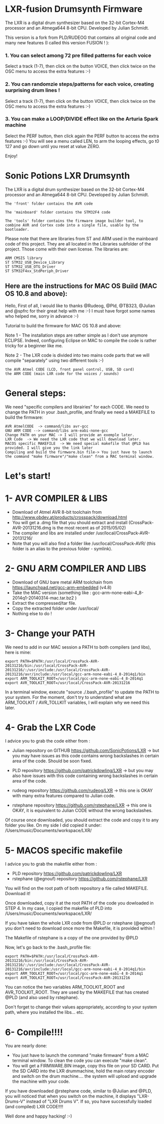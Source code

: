 LXR-fusion Drumsynth Firmware
====================================
The LXR is a digital drum synthesizer based on the 32-bit Cortex-M4 processor and an Atmega644 8-bit CPU. Developed by Julian Schmidt.

This version is a fork from PLD/RUDEOG that contains all original code and many new features (I called this version FUSION ! ):
### 1. You can select among 72 pre filled patterns for each voice
Select a track (1-7), then click on the button VOICE, then click twice on the OSC menu to access the extra features :-)
### 2. You can randomzie steps/patterns for each voice, creating surprising drum lines !

Select a track (1-7), then click on the button VOICE, then click twice on the OSC menu to access the extra features :-)
 
### 3. You can make a LOOP/DIVIDE effect like on the Arturia Spark machine

Select the PERF button, then click again the PERF button to access the extra features :-) You will see a menu called LEN, to arm the looping effects, go t0 127 and go down until you reset at value ZERO. 

Enjoy!


Sonic Potions LXR Drumsynth
====================================
The LXR is a digital drum synthesizer based on the 32-bit Cortex-M4 processor and an Atmega644 8-bit CPU. Developed by Julian Schmidt.

    The 'front' folder contains the AVR code

    The 'mainboard' folder contains the STM32F4 code

    The 'tools' folder contains the firmware image builder tool, to combine AVR and Cortex code into a single file, usable by the bootloader.

Please note that there are libraries from ST and ARM used in the mainboard code of this project. They are all located in the Libraries subfolder of the project. Those come with their own license. The libraries are:

    ARM CMSIS library
    ST STM32_USB_Device_Library
    ST STM32_USB_OTG_Driver
    ST STM32F4xx_StdPeriph_Driver


Here are the instructions for MAC OS Build (MAC OS 10.8 and above):
-------------------------------------------------------------------

Hello,
First of all, I would like to thanks @Rudeog, @Pld, @TB323, @Julian and @spfrc for their great help with me :-) I must have forgot some names who helped me, sorry in advance :-)

Tutorial to build the firmware for MAC OS 10.8 and above:

Note 1 - The installation steps are rather simple as I don't use anymore ECLIPSE. Indeed, configuring Eclipse on MAC to compile the code is rather tricky for a beginner like me.

Note 2 - The LXR code is divided into two mains code parts that we will compile "separately" using two different tools :-)

    the AVR Atmel CODE (LCD, front panel control, USB, SD card)
    the ARM CODE (main LXR code for the voices / sounds)


General steps:
====================================

We need "specific compilers and librairies" for each CODE. We need to change the PATH in your .bash_profile, and finally we need a MAKEFILE to build the firmware:

    AVR AtmelCODE  -> command/libs avr-gcc
    GNU ARM CODE --> command/libs arm-eabi-none-gcc
    Change PATH on your MAC -> I will provide an exemple later.
    LXR Code  -> We need the LXR code that we will download later.
    MACOS specific MAKEFILE  -> We need special makefile that @PLD has provided. I will give you the link later
    Compiling and build the firmware.bin file-> You just have to launch the command "make firmware"/"make clean" from a MAC terminal window.


Let's start!
====================================


1- AVR COMPILER & LIBS
====================================

- Download of Atmel AVR 8-bit toolchain from http://www.obdev.at/products/crosspack/download.html
- You will get a .dmg file that you should extract and install (CrossPack-AVR-20131216.dmg is the most recent as of 2015/05/02)
- The compiler and libs are installed under /usr/local/CrossPack-AVR-20131216/
- Note that you will also find a folder like /usr/local/CrossPack-AVR/ (this folder is an alias to the previous folder - symlink).

2- GNU ARM COMPILER AND LIBS
====================================

- Download of GNU bare metal ARM toolchain from https://launchpad.net/gcc-arm-embedded (v4.8)
- Take the MAC version (something like : gcc-arm-none-eabi-4_8-2014q1-20140314-mac.tar.bz2 )
- Extract the compressed/tar file.
- Copy the extracted folder under /usr/local/
- Nothing else to do !

3- Change your PATH
====================================

We need to add in our MAC session a PATH to both compilers (and libs), here is mine:
	
	export PATH=$PATH:/usr/local/CrossPack-AVR-20131216/bin:/usr/local/CrossPack-AVR-20131216/:/usr/include:/usr/local/CrossPack-AVR-20131216/avr/include:/usr/local/gcc-arm-none-eabi-4_8-2014q1/bin
	export ARM_TOOLKIT_ROOT=/usr/local/gcc-arm-none-eabi-4_8-2014q1
	export AVR_TOOLKIT_ROOT=/usr/local/CrossPack-AVR-20131216

In a terminal window, execute "source ./.bash_profile" to update the PATH to your system. For the moment, don't try to understand what are ARM_TOOLKIT / AVR_TOLLKIT variables, I will explain why we need this later.

4- Grab the LXR Code
====================================

I advice you to grab the code either from :

- Julian repository on GITHUB https://github.com/SonicPotions/LXR -> but you may have issues as this code contains wrong backslashes in certain area of the code. Should be soon fixed.

- PLD repository https://github.com/patrickdowling/LXR -> but you may also have issues with this code containing wrong backslashes in certain area of the code.
    
- rudeog repository https://github.com/rudeog/LXR -> this one is OKAY with many extra features compared to Julian code. 

- rstephane repository https://github.com/rstephane/LXR  -> this one is OKAY, it is equivalent to Julian CODE without the wrong backslashes. 

Of course once downloaded, you should extract the code and copy it to any folder you like.
On my side I did copied it under: /Users/music/Documents/workspace/LXR/

5- MACOS specific makefile 
====================================


I advice you to grab the makefile either from :

- PLD repository https://github.com/patrickdowling/LXR
- rstephane (@egnouf) repository https://github.com/rstephane/LXR

You will find on the root path of both repository a file called MAKEFILE.
Download it!

Once downloaded, copy it at the root PATH of the code you dowloaded in STEP 4.
In my case, I copied the makefile of PLD into /Users/music/Documents/workspace/LXR/

If you have taken the whole LXR code from @PLD or rstephane (@egnouf) you don't need to download once more the Makefile, it is provided within ! 

The Makefile of rstephane is a copy of the one provided by @PLD

Now, let's go back to the .bash_profile file:

	export PATH=$PATH:/usr/local/CrossPack-AVR-20131216/bin:/usr/local/CrossPack-AVR-20131216/:/usr/include:/usr/local/CrossPack-AVR-20131216/avr/include:/usr/local/gcc-arm-none-eabi-4_8-2014q1/bin
	export ARM_TOOLKIT_ROOT=/usr/local/gcc-arm-none-eabi-4_8-2014q1
	export AVR_TOOLKIT_ROOT=/usr/local/CrossPack-AVR-20131216

You can notice the two variables ARM_TOOLKIT_ROOT and AVR_TOOLKIT_ROOT.
They are used by the MAKEFILE that has created @PLD (and also used by rstephane).

Don't forget to change their values appropriately, according to your system path, where you installed the libs... etc.  

6- Compile!!!!
====================================

You are nearly done:

- You just have to launch the command "make firmware" from a MAC terminal window. To clean the code you can execute "make clean".
- You will get a FIRMWARE.BIN image, copy this file on your SD CARD. Put the SD CARD into the LXR drummachine, hold the main rotary encoder and switch on the drum machine.... the system will upload and upgrade the machine with your code.

If you have downloaded @rstephane code, similar to @Julian and @PLD, you will noticed that when you switch on the machine, it displays "LXR-Drums-V" instead of "LXR Drums V". If so, you have successfully loaded (and compiled) LXR CODE!!!!

Well done and happy hacking!
:-)

